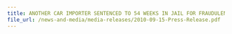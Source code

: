 ```yaml
---
title: ANOTHER CAR IMPORTER SENTENCED TO 54 WEEKS IN JAIL FOR FRAUDULENT EVASION OF DUTY & GST
file_url: /news-and-media/media-releases/2010-09-15-Press-Release.pdf
---
```

